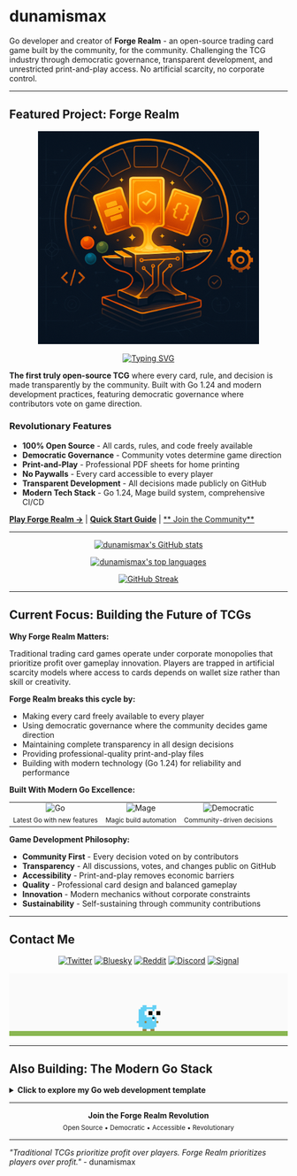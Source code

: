 # dunamismax

Go developer and creator of **Forge Realm** - an open-source trading card game built by the community, for the community. Challenging the TCG industry through democratic governance, transparent development, and unrestricted print-and-play access. No artificial scarcity, no corporate control.

---

## Featured Project: Forge Realm

<p align="center">
  <img src="https://github.com/dunamismax/images/blob/main/forge-realm/forge-realm.png" alt="Forge Realm Logo" width="400" />
</p>

<p align="center">
  <a href="https://github.com/dunamismax/forge-realm">
    <img src="https://readme-typing-svg.demolab.com/?font=Fira+Code&size=22&pause=1000&color=E74C3C&center=true&vCenter=true&width=900&lines=Open+Source+Trading+Card+Game;Democratic+Community+Governance;Print-and-Play+Accessibility;Built+with+Go+1.24+and+Mage;Transparent+Development+Process;No+Artificial+Scarcity;Free+for+Everyone;Community+Voting+on+Design;Professional+Print+Quality;MTG+Alternative" alt="Typing SVG" />
  </a>
</p>

**The first truly open-source TCG** where every card, rule, and decision is made transparently by the community. Built with Go 1.24 and modern development practices, featuring democratic governance where contributors vote on game direction.

### Revolutionary Features

- **100% Open Source** - All cards, rules, and code freely available
- **Democratic Governance** - Community votes determine game direction
- **Print-and-Play** - Professional PDF sheets for home printing
- **No Paywalls** - Every card accessible to every player
- **Transparent Development** - All decisions made publicly on GitHub
- **Modern Tech Stack** - Go 1.24, Mage build system, comprehensive CI/CD

[**Play Forge Realm →**](https://github.com/dunamismax/forge-realm) | [**Quick Start Guide**](https://github.com/dunamismax/forge-realm/blob/main/docs/gameplay/quick-start.md) | [** Join the Community**](https://github.com/dunamismax/forge-realm/discussions)

---

<p align="center">
  <a href="https://github.com/dunamismax">
    <img src="https://github-readme-stats.vercel.app/api?username=dunamismax&show_icons=true&theme=dark&include_all_commits=true&count_private=true&hide_border=true" alt="dunamismax's GitHub stats" />
  </a>
</p>

<p align="center">
  <a href="https://github.com/dunamismax">
    <img src="https://github-readme-stats.vercel.app/api/top-langs/?username=dunamismax&layout=compact&langs_count=8&theme=dark&hide_border=true" alt="dunamismax's top languages" />
  </a>
</p>

<p align="center">
  <a href="https://git.io/streak-stats"><img src="https://github-readme-streak-stats-eight.vercel.app?user=dunamismax&theme=dark&hide_border=true&date_format=M%20j%5B%2C%20Y%5D" alt="GitHub Streak" /></a>
</p>

---

## Current Focus: Building the Future of TCGs

**Why Forge Realm Matters:**

Traditional trading card games operate under corporate monopolies that prioritize profit over gameplay innovation. Players are trapped in artificial scarcity models where access to cards depends on wallet size rather than skill or creativity.

**Forge Realm breaks this cycle by:**

- Making every card freely available to every player
- Using democratic governance where the community decides game direction
- Maintaining complete transparency in all design decisions
- Providing professional-quality print-and-play files
- Building with modern technology (Go 1.24) for reliability and performance

**Built With Modern Go Excellence:**

<table align="center">
<tr>
<td align="center">
<img src="https://img.shields.io/badge/Language-Go_1.24-E74C3C?style=for-the-badge&logo=go&logoColor=white" alt="Go"><br>
<sub>Latest Go with new features</sub>
</td>
<td align="center">
<img src="https://img.shields.io/badge/Build-Mage-E74C3C?style=for-the-badge&logo=go&logoColor=white" alt="Mage"><br>
<sub>Magic build automation</sub>
</td>
<td align="center">
<img src="https://img.shields.io/badge/Community-Democratic-E74C3C?style=for-the-badge&logo=github&logoColor=white" alt="Democratic"><br>
<sub>Community-driven decisions</sub>
</td>
</tr>
</table>

**Game Development Philosophy:**

- **Community First** - Every decision voted on by contributors
- **Transparency** - All discussions, votes, and changes public on GitHub
- **Accessibility** - Print-and-play removes economic barriers
- **Quality** - Professional card design and balanced gameplay
- **Innovation** - Modern mechanics without corporate constraints
- **Sustainability** - Self-sustaining through community contributions

---

## Contact Me

<p align="center">
  <a href="https://twitter.com/dunamismax" target="_blank"><img src="https://img.shields.io/badge/Twitter-00ADD8.svg?&style=for-the-badge&logo=twitter&logoColor=white" alt="Twitter"></a>
  <a href="https://bsky.app/profile/dunamismax.bsky.social" target="_blank"><img src="https://img.shields.io/badge/Bluesky-00ADD8?style=for-the-badge&logo=bluesky&logoColor=white" alt="Bluesky"></a>
  <a href="https://reddit.com/user/dunamismax" target="_blank"><img src="https://img.shields.io/badge/Reddit-00ADD8.svg?&style=for-the-badge&logo=reddit&logoColor=white" alt="Reddit"></a>
  <a href="https://discord.com/users/dunamismax" target="_blank"><img src="https://img.shields.io/badge/Discord-00ADD8.svg?style=for-the-badge&logo=discord&logoColor=white" alt="Discord"></a>
  <a href="https://signal.me/#p/+dunamismax.66" target="_blank"><img src="https://img.shields.io/badge/Signal-00ADD8.svg?style=for-the-badge&logo=signal&logoColor=white" alt="Signal"></a>
</p>

<p align="center">
  <img src="https://github.com/dunamismax/images/blob/main/golang/gopher-running-jumping.gif" alt="Gopher Running and Jumping" width="600" />
</p>

---

## Also Building: The Modern Go Stack

<details>
<summary><strong>Click to explore my Go web development template</strong></summary>

### Go Web Server Template

<p align="center">
  <img src="https://github.com/dunamismax/images/blob/main/golang/go-logo.png" alt="Go Web Server Template Logo" width="200" />
</p>

A production-ready template for modern web applications using **The Modern Go Stack** - showcasing high-performance web development with Echo v4, type-safe Templ templates, HTMX dynamic interactions, and comprehensive security features.

**Tech Stack:** Echo • Templ • HTMX • Pico.css • SQLC • SQLite • slog • Koanf • Goose • Mage • Air

[**Explore The Modern Go Stack →**](https://github.com/dunamismax/go-web-server)

</details>

---

<p align="center">
  <strong>Join the Forge Realm Revolution</strong><br>
  <sub>Open Source • Democratic • Accessible • Revolutionary</sub>
</p>

---

*"Traditional TCGs prioritize profit over players. Forge Realm prioritizes players over profit."* - dunamismax
